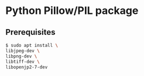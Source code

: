 # Python Pillow/PIL package

## Prerequisites
```bash
$ sudo apt install \
libjpeg-dev \
libpng-dev \
libtiff-dev \
libopenjp2-7-dev
```
